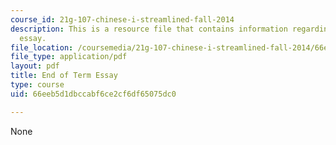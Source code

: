 ```yaml
---
course_id: 21g-107-chinese-i-streamlined-fall-2014
description: This is a resource file that contains information regarding end of term
  essay.
file_location: /coursemedia/21g-107-chinese-i-streamlined-fall-2014/66eeb5d1dbccabf6ce2cf6df65075dc0_MIT21G_107F14_end_essay.pdf
file_type: application/pdf
layout: pdf
title: End of Term Essay
type: course
uid: 66eeb5d1dbccabf6ce2cf6df65075dc0

---
```

None